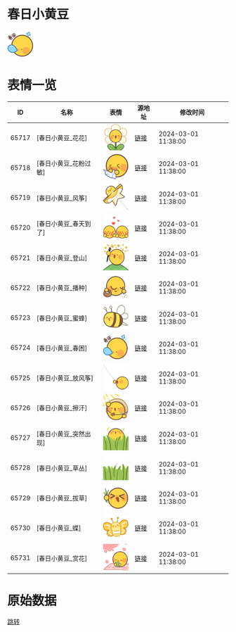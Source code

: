 # 春日小黄豆

<img src="./cover.png" height="60" alt="cover" />

# 表情一览

|ID|名称|表情|源地址|修改时间|
|----|----|----|----|----|
|65717|[春日小黄豆_花花]|<img src="./pic/065717_%5B春日小黄豆_花花%5D.png" height="60" alt="花花"/>|[链接](https://i0.hdslb.com/bfs/garb/74c8cacf904b4e41a5fcfcd77d99dba86e9c3f4f.png)|2024-03-01 11:38:00|
|65718|[春日小黄豆_花粉过敏]|<img src="./pic/065718_%5B春日小黄豆_花粉过敏%5D.png" height="60" alt="花粉过敏"/>|[链接](https://i0.hdslb.com/bfs/garb/de9b77666fe3b9f2a4d10e7b804109c19c25e38a.png)|2024-03-01 11:38:00|
|65719|[春日小黄豆_风筝]|<img src="./pic/065719_%5B春日小黄豆_风筝%5D.png" height="60" alt="风筝"/>|[链接](https://i0.hdslb.com/bfs/garb/aacb2bb6e7f9e2783870a6a6734a0754e67af032.png)|2024-03-01 11:38:00|
|65720|[春日小黄豆_春天到了]|<img src="./pic/065720_%5B春日小黄豆_春天到了%5D.png" height="60" alt="春天到了"/>|[链接](https://i0.hdslb.com/bfs/garb/92eeab4957e1c1e839b3b1ca4258051024d02ba8.png)|2024-03-01 11:38:00|
|65721|[春日小黄豆_登山]|<img src="./pic/065721_%5B春日小黄豆_登山%5D.png" height="60" alt="登山"/>|[链接](https://i0.hdslb.com/bfs/garb/45756992d6411e49b86d7a2495082cd9c6c088c1.png)|2024-03-01 11:38:00|
|65722|[春日小黄豆_播种]|<img src="./pic/065722_%5B春日小黄豆_播种%5D.png" height="60" alt="播种"/>|[链接](https://i0.hdslb.com/bfs/garb/c2f923bb2c30f479370e1d77fd4e6b6cb4b9b92e.png)|2024-03-01 11:38:00|
|65723|[春日小黄豆_蜜蜂]|<img src="./pic/065723_%5B春日小黄豆_蜜蜂%5D.png" height="60" alt="蜜蜂"/>|[链接](https://i0.hdslb.com/bfs/garb/f18a0d32b4668bc8b68b80f4a74100c9dff92876.png)|2024-03-01 11:38:00|
|65724|[春日小黄豆_春困]|<img src="./pic/065724_%5B春日小黄豆_春困%5D.png" height="60" alt="春困"/>|[链接](https://i0.hdslb.com/bfs/garb/a966f8a9e85985b953157b738f148cdce4951118.png)|2024-03-01 11:38:00|
|65725|[春日小黄豆_放风筝]|<img src="./pic/065725_%5B春日小黄豆_放风筝%5D.png" height="60" alt="放风筝"/>|[链接](https://i0.hdslb.com/bfs/garb/2739f51e22632792e851a8bae87de717206b2d0f.png)|2024-03-01 11:38:00|
|65726|[春日小黄豆_擦汗]|<img src="./pic/065726_%5B春日小黄豆_擦汗%5D.png" height="60" alt="擦汗"/>|[链接](https://i0.hdslb.com/bfs/garb/d240c9b2751c1c376f020a5ef79b7ef6c9d7610b.png)|2024-03-01 11:38:00|
|65727|[春日小黄豆_突然出现]|<img src="./pic/065727_%5B春日小黄豆_突然出现%5D.png" height="60" alt="突然出现"/>|[链接](https://i0.hdslb.com/bfs/garb/32e814d15bd05c6ebe71f53dea36bc143f12b18e.png)|2024-03-01 11:38:00|
|65728|[春日小黄豆_草丛]|<img src="./pic/065728_%5B春日小黄豆_草丛%5D.png" height="60" alt="草丛"/>|[链接](https://i0.hdslb.com/bfs/garb/ee4a4cbd8a958a1e376086b280ca8a48e5dcb122.png)|2024-03-01 11:38:00|
|65729|[春日小黄豆_拔草]|<img src="./pic/065729_%5B春日小黄豆_拔草%5D.png" height="60" alt="拔草"/>|[链接](https://i0.hdslb.com/bfs/garb/03eb5fe5ac78ded64d7548e14683e3ca34b9d17b.png)|2024-03-01 11:38:00|
|65730|[春日小黄豆_蝶]|<img src="./pic/065730_%5B春日小黄豆_蝶%5D.png" height="60" alt="蝶"/>|[链接](https://i0.hdslb.com/bfs/garb/e426658dd8fc7196d6f307a569ce362e02c1c0aa.png)|2024-03-01 11:38:00|
|65731|[春日小黄豆_赏花]|<img src="./pic/065731_%5B春日小黄豆_赏花%5D.png" height="60" alt="赏花"/>|[链接](https://i0.hdslb.com/bfs/garb/4a8e06c469a9aa15dede0c26311129b19aa42630.png)|2024-03-01 11:38:00|

# 原始数据

[跳转](./raw.json)

